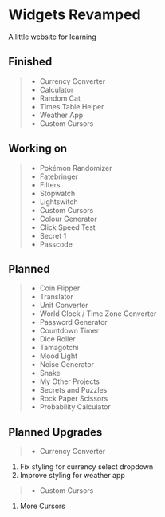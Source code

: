 Widgets Revamped
================

A little website for learning

Finished
--------

> - Currency Converter
> - Calculator
> - Random Cat
> - Times Table Helper
> - Weather App
> - Custom Cursors

Working on
----------

> - Pokémon Randomizer
> - Fatebringer
> - Filters
> - Stopwatch
> - Lightswitch
> - Custom Cursors
> - Colour Generator
> - Click Speed Test
> - Secret 1
> - Passcode

Planned
-------

> - Coin Flipper
> - Translator
> - Unit Converter
> - World Clock / Time Zone Converter
> - Password Generator
> - Countdown Timer
> - Dice Roller
> - Tamagotchi
> - Mood Light
> - Noise Generator
> - Snake
> - My Other Projects
> - Secrets and Puzzles
> - Rock Paper Scissors
> - Probability Calculator

Planned Upgrades
----------------

> - Currency Converter

  1. Fix styling for currency select dropdown
  2. Improve styling for weather app

> - Custom Cursors

  1. More Cursors

